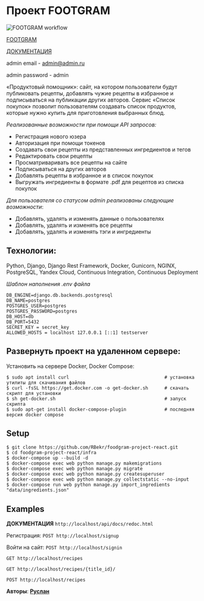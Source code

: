 # Проект FOOTGRAM

![FOOTGRAM workflow](https://github.com/RBekr/foodgram-project-react/actions/workflows/main.yml/badge.svg)

[FOOTGRAM](http://foodgram-gram.ddns.net/)

[ДОКУМЕНТАЦИЯ](http://foodgram-gram.ddns.net/api/docs/)

admin email - admin@admin.ru

admin password - admin

«Продуктовый помощник»: сайт, на котором пользователи будут публиковать рецепты, добавлять чужие рецепты в избранное и подписываться на публикации других авторов. Сервис «Список покупок» позволит пользователям создавать список продуктов, которые нужно купить для приготовления выбранных блюд. 

_Реализованные возможности при помощи API запросов:_

+ Регистрация нового юзера
+ Авторизация при помощи  токенов
+ Создавать свои рецепты из представленных ингредиентов и тегов
+ Редактировать свои рецепты
+ Просматриваривать все рецепты на сайте
+ Подписываться на других авторов
+ Добавлять рецепты в избранное и в список покупок
+ Выгружать ингредиенты в формате .pdf для рецептов из списка покупок

_Для пользователя со статусом admin реализованы следующие возможности_:
+ Добавлять, удалять и изменять данные о пользователях 
+ Добавлять, удалять и изменять все рецепты
+ Добавлять, удалять и изменять тэги и ингредиенты

## Технологии:

Python, Django, Django Rest Framework, Docker, Gunicorn, NGINX, PostgreSQL, Yandex Cloud, Continuous Integration, Continuous Deployment

_Шаблон наполнения .env файла_
```
DB_ENGINE=django.db.backends.postgresql
DB_NAME=postgres
POSTGRES_USER=postgres
POSTGRES_PASSWORD=postgres
DB_HOST=db
DB_PORT=5432
SECRET_KEY = secret_key
ALLOWED_HOSTS = localhost 127.0.0.1 [::1] testserver
```

## Развернуть проект на удаленном сервере:

Установить на сервере Docker, Docker Compose:

```
$ sudo apt install curl                                   # установка утилиты для скачивания файлов
$ curl -fsSL https://get.docker.com -o get-docker.sh      # скачать скрипт для установки
$ sh get-docker.sh                                        # запуск скрипта
$ sudo apt-get install docker-compose-plugin              # последняя версия docker compose
```

## Setup
```
$ git clone https://github.com/RBekr/foodgram-project-react.git
$ cd foodgram-project-react/infra
$ docker-compose up --build -d
$ docker-compose exec web python manage.py makemigrations
$ docker-compose exec web python manage.py migrate
$ docker-compose exec web python manage.py createsuperuser
$ docker-compose exec web python manage.py collectstatic --no-input
$ docker-compose run web python manage.py import_ingredients "data/ingredients.json"
```
## Examples

__ДОКУМЕНТАЦИЯ__
`http://localhost/api/docs/redoc.html`

Регистрация: 
`POST http://localhost/signup`

Войти на сайт: 
`POST http://localhost/signin`

`GET http://localhost/recipes`

`GET http://localhost/recipes/{title_id}/`

`POST http://localhost/recipes`

__Авторы__: [__Руслан__](https://github.com/RBekr) 
